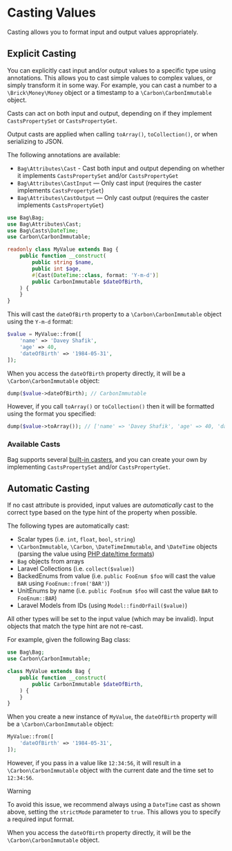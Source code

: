 # Casting Values

Casting allows you to format input and output values appropriately. 

## Explicit Casting

You can explicitly cast input and/or output values to a specific type using annotations. This allows you to cast simple values to complex values,
or simply transform it in some way. For example, you can cast a number to a `\Brick\Money\Money` object or a timestamp to a `\Carbon\CarbonImmutable` object.  

Casts can act on both input and output, depending on if they implement `CastsPropertySet` or `CastsPropertyGet`.

Output casts are applied when calling `toArray()`, `toCollection()`, or when serializing to JSON.

The following annotations are available:

- `Bag\Attributes\Cast` - Cast both input and output depending on whether it implements `CastsPropertySet` and/or `CastsPropertyGet`
- `Bag\Attributes\CastInput` — Only cast input (requires the caster implements `CastsPropertySet`)
- `Bag\Attributes\CastOutput` — Only cast output (requires the caster implements `CastsPropertyGet`)

```php
use Bag\Bag;
use Bag\Attributes\Cast;
use Bag\Casts\DateTime;
use Carbon\CarbonImmutable;

readonly class MyValue extends Bag {
    public function __construct(
        public string $name,
        public int $age,
        #[Cast(DateTime::class, format: 'Y-m-d')]
        public CarbonImmutable $dateOfBirth,
    ) {
    }
}
```

This will cast the `dateOfBirth` property to a `\Carbon\CarbonImmutable` object using the `Y-m-d` format:

```php
$value = MyValue::from([
    'name' => 'Davey Shafik',
    'age' => 40,
    'dateOfBirth' => '1984-05-31',
]);
```

When you access the `dateOfBirth` property directly, it will be a `\Carbon\CarbonImmutable` object:

```php
dump($value->dateOfBirth); // CarbonImmutable
```

However, if you call `toArray()` or `toCollection()` then it will be formatted using the format you specified:

```php
dump($value->toArray()); // ['name' => 'Davey Shafik', 'age' => 40, 'dateOfBirth' => '1984-05-31']
```

### Available Casts

Bag supports several [built-in casters](./casters), and you can create your own by implementing `CastsPropertySet` and/or `CastsPropertyGet`.


## Automatic Casting

If no cast attribute is provided, input values are _automatically_ cast to the correct type based on the type hint of the property when possible.

The following types are automatically cast:

- Scalar types (i.e. `int`, `float`, `bool`, `string`)
- `\CarbonImmutable`, `\Carbon`, `\DateTimeImmutable`, and `\DateTime` objects (parsing the value using [PHP date/time formats](https://www.php.net/manual/en/datetime.formats.php))
- `Bag` objects from arrays
- Laravel Collections (i.e. `collect($value)`)
- BackedEnums from value (i.e. `public FooEnum $foo` will cast the value `BAR` using `FooEnum::from('BAR')`)
- UnitEnums by name (i.e. `public FooEnum $foo` will cast the value `BAR` to `FooEnum::BAR`)
- Laravel Models from IDs (using `Model::findOrFail($value)`)

All other types will be set to the input value (which may be invalid). Input objects that match the type hint are not re-cast.

For example, given the following Bag class:

```php
use Bag\Bag;
use Carbon\CarbonImmutable;

class MyValue extends Bag {
    public function __construct(
        public CarbonImmutable $dateOfBirth,
    ) {
    }
}
```

When you create a new instance of `MyValue`, the `dateOfBirth` property will be a `\Carbon\CarbonImmutable` object:

```php
MyValue::from([
    'dateOfBirth' => '1984-05-31',
]);
```

However, if you pass in a value like `12:34:56`, it will result in a `\Carbon\CarbonImmutable` object with the current date and the time set to `12:34:56`.

> [!WARNING]
> To avoid this issue, we recommend always using a `DateTime` cast as shown above, setting the `strictMode` parameter to `true`. This allows you to specify a required input format.

When you access the `dateOfBirth` property directly, it will be the `\Carbon\CarbonImmutable` object.

